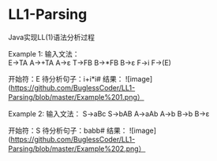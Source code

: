 # LL1-Parsing
Java实现LL(1)语法分析过程

Example 1:
输入文法：	
E->TA
A->+TA
A->ε
T->FB
B->*FB
B->ε
F->i
F->(E)
		
开始符：E
待分析句子：i+i*i#
结果：
![image](https://github.com/BuglessCoder/LL1-Parsing/blob/master/Example%201.png）

Example 2:
输入文法：
S->aBc
S->bAB
A->aAb
A->b
B->b
B->ε

开始符：S
待分析句子：babb#
结果：
![image](https://github.com/BuglessCoder/LL1-Parsing/blob/master/Example%202.png）
